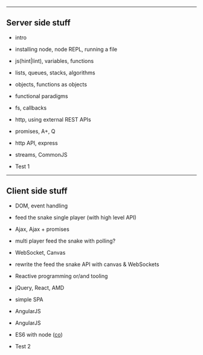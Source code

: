 -------
## Server side stuff

* intro
* installing node, node REPL, running a file

* js(hint|lint), variables, functions
* lists, queues, stacks, algorithms

* objects, functions as objects
* functional paradigms

* fs, callbacks
* http, using external REST APIs

* promises, A+, Q
* http API, express

* streams, CommonJS

* Test 1

-------
## Client side stuff

* DOM, event handling
* feed the snake single player (with high level API)

* Ajax, Ajax + promises
* multi player feed the snake with polling?

* WebSocket, Canvas
* rewrite the feed the snake API with canvas & WebSockets

* Reactive programming or/and tooling

* jQuery, React, AMD
* simple SPA

* AngularJS

* AngularJS

* ES6 with node ([co](https://github.com/visionmedia/co))

* Test 2
